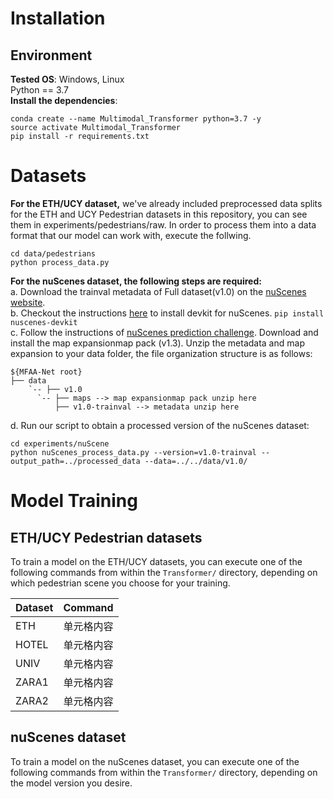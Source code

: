 # Installation
## Environment
**Tested OS**: Windows, Linux  
Python == 3.7  
**Install the dependencies**:   
```
conda create --name Multimodal_Transformer python=3.7 -y  
source activate Multimodal_Transformer  
pip install -r requirements.txt
```
# Datasets
**For the ETH/UCY dataset,** 
we've already included preprocessed data splits for the ETH and UCY Pedestrian datasets in this repository, you can see them in experiments/pedestrians/raw. In order to process them into a data format that our model can work with, execute the follwing.
```
cd data/pedestrians
python process_data.py
```
**For the nuScenes dataset, the following steps are required:**   
a. Download the trainval metadata of Full dataset(v1.0) on the [nuScenes website](https://www.nuscenes.org/ "nuScenes").  
b. Checkout the instructions [here](https://github.com/nutonomy/nuscenes-devkit "nuscenes-devkit") to install devkit for nuScenes.
  `pip install nuscenes-devkit`   
c. Follow the instructions of [nuScenes prediction challenge](https://www.nuscenes.org/prediction?externalData=all&mapData=all&modalities=Any "prediction challenge"). Download and install the map expansionmap pack    (v1.3). Unzip the metadata and map expansion to your data folder, the file organization structure is as follows:
```
${MFAA-Net root}
├── data
    `-- ├── v1.0
      `-- ├── maps --> map expansionmap pack unzip here
          ├── v1.0-trainval --> metadata unzip here
```  
d. Run our script to obtain a processed version of the nuScenes dataset:  
```
cd experiments/nuScene
python nuScenes_process_data.py --version=v1.0-trainval --output_path=../processed_data --data=../../data/v1.0/
```
# Model Training
## ETH/UCY Pedestrian datasets
To train a model on the ETH/UCY datasets, you can execute one of the following commands from within the `Transformer/` directory, depending on which pedestrian scene you choose for your training.

Dataset  | Command
 ---- | -----
 ETH  | 单元格内容 
 HOTEL  | 单元格内容 
 UNIV  | 单元格内容 
 ZARA1  | 单元格内容 
 ZARA2  | 单元格内容
 
## nuScenes dataset
To train a model on the nuScenes dataset, you can execute one of the following commands from within the `Transformer/` directory, depending on the model version you desire.
